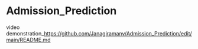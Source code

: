 # Admission_Prediction
video demonstration_https://github.com/Janagiramanv/Admission_Prediction/edit/main/README.md
